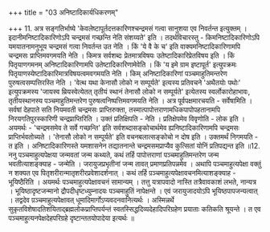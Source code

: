 +++
title = "03 अनिष्टादिकार्यधिकरणम्"

+++
11. अत्र सङ्गतिर्भाष्ये 'केवलेष्टापूर्तदत्तकारिणश्चन्द्रमसं गत्वा सानुशया एव निवर्तन्त इत्युक्तम् । इदानीमनिष्टादिकारिणोऽपि चन्द्रमसं गच्छन्ति नेति संशय्यते' इति । तदर्थविचारस्तु - किमनिष्टादिकारिणोऽपि यमयातनामनुभूय चन्द्रमसं गत्वा निवर्तन्त उत नेति । किं 'ये वै के च' इति वाक्यमनिष्टादिकारिणामपि चन्द्रमसः प्राप्तिमवगमयति नेति । किमत्र सर्वशब्दः प्रेतमात्रविषयः उतेष्टादिकारिप्रेतविषय इति । किं पितृयाणगमनम् अनिष्टादिकारिणामपि उतेष्टादिकारिणामेवेति । किं 'य इमे ग्राम इष्टापूर्त' इत्युपक्रमः पितृयाणस्येष्टादिकारिमात्रविषयत्वमवगमयति नेति । किम् अनिष्टादिकारिणां पञ्चमाहुतिमन्तरेण पुरुषत्वसम्पत्तिरस्ति नेति । 'वेत्थ यथा केनासौ लोको न सम्पूर्यते' इत्यस्य प्रतिवचने 'अथैतयोः पथोः' इत्युपक्रमस्य 'जायस्व म्रियस्वेत्येतत् तृतीयं स्थानं तेनासौ लोको न सम्पूर्यते' इत्येतस्य स्वर्लोकारोहाभावः, तृतीयस्थानस्य पञ्चमाहुतिमन्तरेण पुरुषत्वनिष्पत्तिमवगमयति नेति । अत्र पूर्वपक्षमारचयति - सर्वेषामिति । सर्वषां देहपाते सति नियमवती चन्द्रमसः प्राप्तिरुक्ता, तस्मात्पापोत्तराणामधिकपापोपहतानामपि निरयगतिपुरस्कारिणी चन्द्रप्राप्तिरिति । उक्तं प्रतिक्षिपति - नेति । प्रतिक्षेपमेव विवृणोति - लोक इति । अयमर्थः - 'चन्द्रमसमेव ते सर्वे गच्छन्ति' इति सर्वशब्दासङ्कोचार्थमेव ह्यनिष्टादिकारिणामपि चन्द्रमसः प्राप्तिर्भवतोच्यते । 'तेनासौ लोको न सम्पूर्यते' इति वचनबलात्सङ्कोचो न दोष इति । उक्तमर्थं निगमयति - त इति । अनिष्टादिकारिणस्ते यमशासनेन तद्यातनान्ते चन्द्रमसमप्राप्यैव कुत्सितां योनिं प्रतिपद्यन्त इति ॥12. ननु पञ्चमाहुत्यपेक्षया जन्मवतां जन्म कथ्यते, कथं तर्हि पापोत्तराणां पञ्चमाहुतिमन्तरेण जन्म भवतीत्याशङ्क्याह - जन्मेति । जरायुजप्रभृतीनां जन्म तावत् प्रमाणप्रतिपन्नमेव । अथापि पञ्चमाहुत्यपेक्षा वक्तुं न शक्यत एव पितृशरीरान्मातृशरीरप्रवेशादर्शनात् । कथं तर्हि प़ञ्चमाहुत्यपेक्षावचनमित्याशङ्क्याह - भूयिष्ठैरिति । अयमर्थः पञ्चमाहुत्यपेक्षावचनं सामान्यम् । तत्तु यत्रापवादो नास्ति तत्रैवावकाशं लभते, नान्यत्र । भूयिष्ठादृष्टजन्मानो द्रौपदीधृष्टध्युम्नादयः पञ्चमाहुतिं नापेक्षन्ते । एवं जरायुजादयोऽपि भूयिष्ठपापजन्यत्वात् । तद्वदेव प़ञ्चमाहुत्यपेक्षावत् धूमादिमार्गोऽप्यवदनवानित्यर्थः । अस्मिन्नर्थे सुकृतविशेषादतिशयिताद्ब्रह्मलोकप्राप्तिपर्यन्तं स्वतस्सिद्धदिव्यदेहादिपरिग्रहेण प्रयाताः कतिकति श्रूयन्ते । त एव पञ्चमाहुत्यनपेक्षदेहपरिग्रहे दृष्टान्ततयोपादेया इत्यर्थः ॥